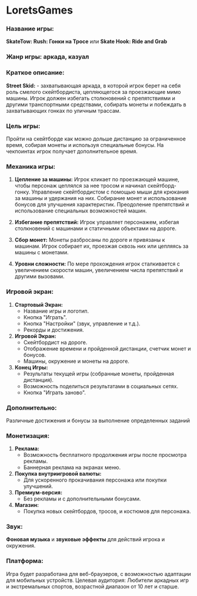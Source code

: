 # LoretsGames

### Название игры:
**SkateTow: Rush: Гонки на Тросе** или **Skate Hook: Ride and Grab**

### Жанр игры: аркада, казуал

### Краткое описание:
**Street Skid:** - захватывающая аркада, в которой игрок берет на себя роль смелого скейтбордиста, цепляющегося за проезжающие мимо машины. Игрок должен избегать столкновений с препятствиями и другими транспортными средствами, собирать монеты и побеждать в захватывающих гонках по уличным трассам.

### Цель игры: 
Пройти на скейтборде как можно дольше дистанцию за ограниченное время, собирая монеты и используя специальные бонусы. На чекпоинтах игрок получает дополнительное время.

### Механика игры:
1. **Цепление за машины:** Игрок кликает по проезжающей машине, чтобы персонаж цеплялся за нее тросом и начинал скейтборд-гонку. Управление скейтбордистом с помощью мыши для крюкания за машины и удержания на них.
Собирание монет и использование бонусов для улучшения характеристик.
Преодоление препятствий и использование специальных возможностей машин.

2. **Избегание препятствий:** Игрок управляет персонажем, избегая столкновений с машинами и статичными объектами на дороге.

3. **Сбор монет:** Монеты разбросаны по дороге и привязаны к машинам. Игрок собирает их, проезжая сквозь них или цепляясь за машины с монетами.

4. **Уровни сложности:** По мере прохождения игрок сталкивается с увеличением скорости машин, увеличением числа препятствий и другими вызовами.

### Игровой экран:
1. **Стартовый Экран:**
   - Название игры и логотип.
   - Кнопка "Играть".
   - Кнопка "Настройки" (звук, управление и т.д.).
   - Рекорды и достижения.
2. **Игровой Экран:**
   - Скейтбордист на дороге.
   - Отображение времени и пройденной дистанции, счетчик монет и бонусов.
   - Машины, окружение и монеты на дороге.
3. **Конец Игры:**
   - Результаты текущей игры (собранные монеты, пройденная дистанция).
   - Возможность поделиться результатами в социальных сетях.
   - Кнопка "Играть заново".

### Дополнительно:
Различные достижения и бонусы за выполнение определенных заданий

### Монетизация:
1. **Реклама:**
   - Возможность бесплатного продолжения игры после просмотра рекламы.
   - Баннерная реклама на экранах меню.
2. **Покупка внутриигровой валюты:**
   - Для ускоренного прокачивания персонажа или покупки улучшений.
3. **Премиум-версия:**
   - Без рекламы и с дополнительными бонусами.
1. **Магазин:**
   - Покупка новых скейтбордов, тросов, и костюмов для персонажа.

### Звук:
**Фоновая музыка** и **звуковые эффекты** для действий игрока и окружения.

### Платформа:
Игра будет разработана для веб-браузеров, с возможностью адаптации для мобильных устройств.
Целевая аудитория: Любители аркадных игр и экстремальных спортов, возрастной диапазон от 10 лет и старше.
